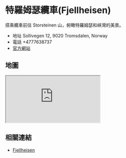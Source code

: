 # 特羅姆瑟纜車(Fjellheisen)

搭乘纜車前往 Storsteinen 山，俯瞰特羅姆瑟和峽灣的美景。

- 地址 Sollivegen 12, 9020 Tromsdalen, Norway
- 電話 +4777638737
- [官方網站](<(https://www.fjellheisen.no/)>)

## 地圖

<iframe src="https://www.google.com/maps/embed?pb=!1m14!1m8!1m3!1d5552.23581973883!2d18.9861847!3d69.6410588!3m2!1i1024!2i768!4f13.1!3m3!1m2!1s0x45c4c503e5cd6803%3A0x4c8c4f3c4c21549d!2sFjellheisen!5e0!3m2!1sen!2stw!4v1690569932378!5m2!1sen!2stw" allowfullscreen="" loading="lazy" referrerpolicy="no-referrer-when-downgrade"></iframe>

## 相關連結

- [Fjellheisen](https://www.fjellheisen.no/)
